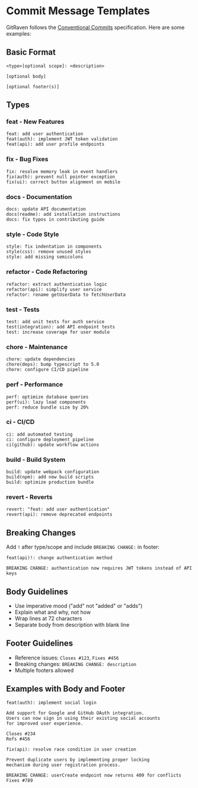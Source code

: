 # Commit Message Templates

GitRaven follows the [Conventional Commits](https://www.conventionalcommits.org/) specification. Here are some examples:

## Basic Format
```
<type>[optional scope]: <description>

[optional body]

[optional footer(s)]
```

## Types

### feat - New Features
```
feat: add user authentication
feat(auth): implement JWT token validation
feat(api): add user profile endpoints
```

### fix - Bug Fixes
```
fix: resolve memory leak in event handlers
fix(auth): prevent null pointer exception
fix(ui): correct button alignment on mobile
```

### docs - Documentation
```
docs: update API documentation
docs(readme): add installation instructions
docs: fix typos in contributing guide
```

### style - Code Style
```
style: fix indentation in components
style(css): remove unused styles
style: add missing semicolons
```

### refactor - Code Refactoring
```
refactor: extract authentication logic
refactor(api): simplify user service
refactor: rename getUserData to fetchUserData
```

### test - Tests
```
test: add unit tests for auth service
test(integration): add API endpoint tests
test: increase coverage for user module
```

### chore - Maintenance
```
chore: update dependencies
chore(deps): bump typescript to 5.0
chore: configure CI/CD pipeline
```

### perf - Performance
```
perf: optimize database queries
perf(ui): lazy load components
perf: reduce bundle size by 20%
```

### ci - CI/CD
```
ci: add automated testing
ci: configure deployment pipeline
ci(github): update workflow actions
```

### build - Build System
```
build: update webpack configuration
build(npm): add new build scripts
build: optimize production bundle
```

### revert - Reverts
```
revert: "feat: add user authentication"
revert(api): remove deprecated endpoints
```

## Breaking Changes

Add `!` after type/scope and include `BREAKING CHANGE:` in footer:

```
feat(api)!: change authentication method

BREAKING CHANGE: authentication now requires JWT tokens instead of API keys
```

## Body Guidelines

- Use imperative mood ("add" not "added" or "adds")
- Explain what and why, not how
- Wrap lines at 72 characters
- Separate body from description with blank line

## Footer Guidelines

- Reference issues: `Closes #123`, `Fixes #456`
- Breaking changes: `BREAKING CHANGE: description`
- Multiple footers allowed

## Examples with Body and Footer

```
feat(auth): implement social login

Add support for Google and GitHub OAuth integration.
Users can now sign in using their existing social accounts
for improved user experience.

Closes #234
Refs #456
```

```
fix(api): resolve race condition in user creation

Prevent duplicate users by implementing proper locking
mechanism during user registration process.

BREAKING CHANGE: userCreate endpoint now returns 409 for conflicts
Fixes #789
```
